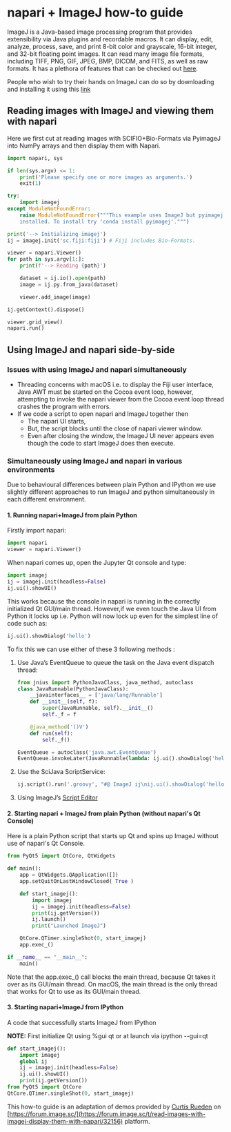 # napari + ImageJ how-to guide

ImageJ is a Java-based image processing program that provides extensibility via Java plugins and recordable macros. It can display, edit, analyze, process, save, and print 8-bit color and grayscale, 16-bit integer, and 32-bit floating point images. It can read many image file formats, including TIFF, PNG, GIF, JPEG, BMP, DICOM, and FITS, as well as raw formats. It has a plethora of features that can be checked out [here](https://en.wikipedia.org/wiki/ImageJ#Features).

People who wish to try their hands on ImageJ can do so by downloading and installing it using this [link](https://imagej.net/software/fiji/downloads)

## Reading images with ImageJ and viewing them with napari

Here we first cut at reading images with SCIFIO+Bio-Formats via PyimageJ into NumPy arrays
and then display them with Napari.

```python
import napari, sys

if len(sys.argv) <= 1:
    print('Please specify one or more images as arguments.')
    exit(1)

try:
    import imagej
except ModuleNotFoundError:
    raise ModuleNotFoundError("""This example uses ImageJ but pyimagej is not
    installed. To install try 'conda install pyimagej'.""")

print('--> Initializing imagej')
ij = imagej.init('sc.fiji:fiji') # Fiji includes Bio-Formats.

viewer = napari.Viewer()
for path in sys.argv[1:]:
    print(f'--> Reading {path}')

    dataset = ij.io().open(path)
    image = ij.py.from_java(dataset)

    viewer.add_image(image)

ij.getContext().dispose()

viewer.grid_view()
napari.run()
```

## Using ImageJ and napari side-by-side

### Issues with using ImageJ and napari simultaneously

- Threading concerns with macOS i.e. to display the Fiji user interface, Java AWT must be started on the Cocoa event loop, however, attempting to invoke the napari viewer from the Cocoa event loop thread crashes the program with errors.
- If we code a script to open napari and ImageJ together then
  - The napari UI starts,
  - But, the script blocks until the close of napari viewer window.
  - Even after closing the window, the ImageJ UI never appears even though the code to start ImageJ does then execute.

### Simultaneously using ImageJ and napari in various environments

Due to behavioural differences between plain Python and IPython we use slightly different approaches to run ImageJ and python simultaneously in each different environment.

#### 1. Running napari+ImageJ from plain Python

Firstly import napari:

```python
import napari
viewer = napari.Viewer()
```

When napari comes up, open the Jupyter Qt console and type:

```python
import imagej
ij = imagej.init(headless=False)
ij.ui().showUI()
```

This works because the console in napari is running in the correctly initialized Qt GUI/main thread. However,if we even touch the Java UI from Python it locks up i.e.  Python will now lock up even for the simplest line of code such as:

```python
ij.ui().showDialog('hello')
```

To fix this we can use either of these 3 following methods :

1. Use Java’s EventQueue to queue the task on the Java event dispatch thread:
    ```python
    from jnius import PythonJavaClass, java_method, autoclass
    class JavaRunnable(PythonJavaClass):
        __javainterfaces__ = ['java/lang/Runnable']
        def __init__(self, f):
            super(JavaRunnable, self).__init__()
            self._f = f

        @java_method('()V')
        def run(self):
            self._f()

    EventQueue = autoclass('java.awt.EventQueue')
    EventQueue.invokeLater(JavaRunnable(lambda: ij.ui().showDialog('hello')))
    ```

2. Use the SciJava ScriptService:
    ```python
    ij.script().run('.groovy', "#@ ImageJ ij\nij.ui().showDialog('hello')", True)
    ```

3. Using ImageJ’s [Script Editor](https://imagej.net/scripting/script-editor)

#### 2. Starting napari + ImageJ from plain Python (without napari's Qt Console)
Here is a plain Python script that starts up Qt and spins up ImageJ without use of napari's Qt Console.

``` python
from PyQt5 import QtCore, QtWidgets

def main():
    app = QtWidgets.QApplication([])
    app.setQuitOnLastWindowClosed( True )

    def start_imagej():
        import imagej
        ij = imagej.init(headless=False)
        print(ij.getVersion())
        ij.launch()
        print("Launched ImageJ")

    QtCore.QTimer.singleShot(0, start_imagej)
    app.exec_()

if __name__ == "__main__":
    main()
```

Note that the app.exec_() call blocks the main thread, because Qt takes it over as its GUI/main thread. On macOS, the main thread is the only thread that works for Qt to use as its GUI/main thread.

#### 3. Starting napari+ImageJ from IPython

A code that successfully starts ImageJ from IPython

**NOTE:** First initialize Qt using %gui qt or at launch via ipython --gui=qt

```python
def start_imagej():
    import imagej
    global ij
    ij = imagej.init(headless=False)
    ij.ui().showUI()
    print(ij.getVersion())
from PyQt5 import QtCore
QtCore.QTimer.singleShot(0, start_imagej)
```

This how-to guide is an adaptation of demos provided by [Curtis Rueden](https://forum.image.sc/u/ctrueden) on [https://forum.image.sc/](https://forum.image.sc/t/read-images-with-imagej-display-them-with-napari/32156) platform.

